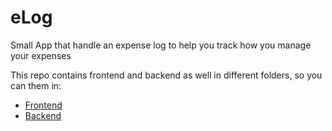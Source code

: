# eLog
Small App that handle an expense log to help you track how you manage your expenses

This repo contains frontend and backend as well in different folders, so you can them in:

- [Frontend](frontend/)
- [Backend](backend/)

